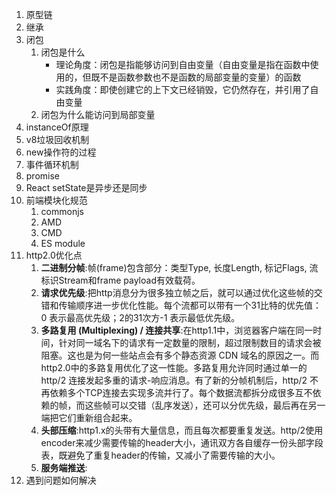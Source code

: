 1. 原型链
2. 继承
3. 闭包
   1. 闭包是什么
		* 理论角度：闭包是指能够访问到自由变量（自由变量是指在函数中使用的，但既不是函数参数也不是函数的局部变量的变量）的函数
		* 实践角度：即使创建它的上下文已经销毁，它仍然存在，并引用了自由变量
   2. 闭包为什么能访问到局部变量
4. instanceOf原理
5. v8垃圾回收机制
6. new操作符的过程
7. 事件循环机制
8. promise
9. React setState是异步还是同步
10. 前端模块化规范
    1. commonjs
    2. AMD
    3. CMD
    4. ES module
11. http2.0优化点
    1. **二进制分帧**:帧(frame)包含部分：类型Type, 长度Length, 标记Flags, 流标识Stream和frame payload有效载荷。
    2. **请求优先级**:把http消息分为很多独立帧之后，就可以通过优化这些帧的交错和传输顺序进一步优化性能。每个流都可以带有一个31比特的优先值：0 表示最高优先级；2的31次方-1 表示最低优先级。
    3. **多路复用 (Multiplexing) / 连接共享**:在http1.1中，浏览器客户端在同一时间，针对同一域名下的请求有一定数量的限制，超过限制数目的请求会被阻塞。这也是为何一些站点会有多个静态资源 CDN 域名的原因之一。而http2.0中的多路复用优化了这一性能。多路复用允许同时通过单一的http/2 连接发起多重的请求-响应消息。有了新的分帧机制后，http/2 不再依赖多个TCP连接去实现多流并行了。每个数据流都拆分成很多互不依赖的帧，而这些帧可以交错（乱序发送），还可以分优先级，最后再在另一端把它们重新组合起来。
    4. **头部压缩**:http1.x的头带有大量信息，而且每次都要重复发送。http/2使用encoder来减少需要传输的header大小，通讯双方各自缓存一份头部字段表，既避免了重复header的传输，又减小了需要传输的大小。
    5. **服务端推送**:
12. 遇到问题如何解决
